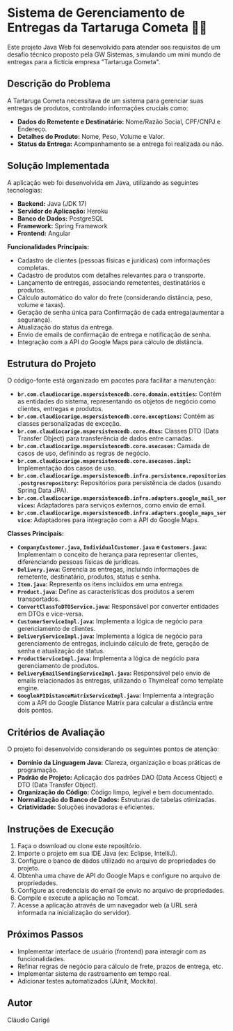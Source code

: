 # Sistema de Gerenciamento de Entregas da Tartaruga Cometa 🐢🚀

Este projeto Java Web foi desenvolvido para atender aos requisitos de um desafio técnico proposto pela GW Sistemas, simulando um mini mundo de entregas para a fictícia empresa "Tartaruga Cometa".

## Descrição do Problema

A Tartaruga Cometa necessitava de um sistema para gerenciar suas entregas de produtos, controlando informações cruciais como:

* **Dados do Remetente e Destinatário:**  Nome/Razão Social, CPF/CNPJ e Endereço.
* **Detalhes do Produto:** Nome, Peso, Volume e Valor.
* **Status da Entrega:**  Acompanhamento se a entrega foi realizada ou não.

## Solução Implementada

A aplicação web foi desenvolvida em Java, utilizando as seguintes tecnologias:

* **Backend:** Java (JDK 17)
* **Servidor de Aplicação:** Heroku 
* **Banco de Dados:** PostgreSQL
* **Framework:**  Spring Framework
* **Frontend:** Angular

**Funcionalidades Principais:**

* Cadastro de clientes (pessoas físicas e jurídicas) com informações completas.
* Cadastro de produtos com detalhes relevantes para o transporte.
* Lançamento de  entregas, associando remetentes, destinatários e produtos.
* Cálculo automático do valor do frete (considerando distância, peso, volume e taxas).
* Geração de senha única para Confirmação de cada entrega(aumentar a segurança).
* Atualização do status da entrega.
* Envio de emails de confirmação de entrega e notificação de senha.
* Integração com a API do Google Maps para cálculo de distância.

## Estrutura do Projeto

O código-fonte está organizado em pacotes para facilitar a manutenção:

* **`br.com.claudiocarige.mspersistencedb.core.domain.entities`:** Contém as entidades do sistema, representando os objetos de negócio como clientes, entregas e produtos.
* **`br.com.claudiocarige.mspersistencedb.core.exceptions`:** Contém as classes personalizadas de exceção.
* **`br.com.claudiocarige.mspersistencedb.core.dtos`:**  Classes DTO (Data Transfer Object) para transferência de dados entre camadas.
* **`br.com.claudiocarige.mspersistencedb.core.usecases`:** Camada de casos de uso, definindo as regras de negócio.
* **`br.com.claudiocarige.mspersistencedb.core.usecases.impl`:** Implementação dos casos de uso.
* **`br.com.claudiocarige.mspersistencedb.infra.persistence.repositories.postgresrepository`:** Repositórios para persistência de dados (usando Spring Data JPA).
* **`br.com.claudiocarige.mspersistencedb.infra.adapters.google_mail_services`:** Adaptadores para serviços externos, como envio de email.
* **`br.com.claudiocarige.mspersistencedb.infra.adapters.google_maps_service`:**  Adaptadores para integração com a API do Google Maps.

**Classes Principais:**

* **`CompanyCustomer.java`,  `IndividualCustomer.java` e `Customers.java`:** Implementam o conceito de herança para representar clientes, diferenciando pessoas físicas de jurídicas.
* **`Delivery.java`:** Gerencia as entregas, incluindo informações de remetente, destinatário, produtos, status e senha.
* **`Item.java`:**  Representa os itens incluídos em uma entrega.
* **`Product.java`:** Define as características dos produtos a serem transportados.
* **`ConvertClassToDTOService.java`:**  Responsável por converter entidades em DTOs e vice-versa.
* **`CustomerServiceImpl.java`:** Implementa a lógica de negócio para gerenciamento de clientes.
* **`DeliveryServiceImpl.java`:** Implementa a lógica de negócio para gerenciamento de entregas, incluindo cálculo de frete, geração de senha e atualização de status.
* **`ProductServiceImpl.java`:**  Implementa a lógica de negócio para gerenciamento de produtos.
* **`DeliveryEmailSendingServiceImpl.java`:**  Responsável pelo envio de emails relacionados às entregas, utilizando o Thymeleaf como template engine.
* **`GoogleAPIDistanceMatrixServiceImpl.java`:** Implementa a integração com a API do Google Distance Matrix para calcular a distância entre dois pontos.

## Critérios de Avaliação

O projeto foi desenvolvido considerando os seguintes pontos de atenção:

* **Domínio da Linguagem Java:** Clareza, organização e boas práticas de programação.
* **Padrão de Projeto:** Aplicação dos padrões DAO (Data Access Object) e DTO (Data Transfer Object).
* **Organização do Código:** Código limpo, legível e bem documentado.
* **Normalização do Banco de Dados:**  Estruturas de tabelas otimizadas.
* **Criatividade:** Soluções inovadoras e eficientes.

## Instruções de Execução

1. Faça o download ou clone este repositório.
2. Importe o projeto em sua IDE Java (ex: Eclipse, IntelliJ).
3. Configure o banco de dados utilizado no arquivo de propriedades do projeto.
4. Obtenha uma chave de API do Google Maps e configure no arquivo de propriedades.
5. Configure as credenciais do email de envio no arquivo de propriedades.
6. Compile e execute a aplicação no Tomcat.
7. Acesse a aplicação através de um navegador web (a URL será informada na inicialização do servidor).

## Próximos Passos

* Implementar interface de usuário (frontend) para interagir com as funcionalidades.
* Refinar regras de negócio para cálculo de frete, prazos de entrega, etc.
* Implementar sistema de rastreamento em tempo real.
* Adicionar testes automatizados (JUnit, Mockito).

## Autor

Cláudio Carigé